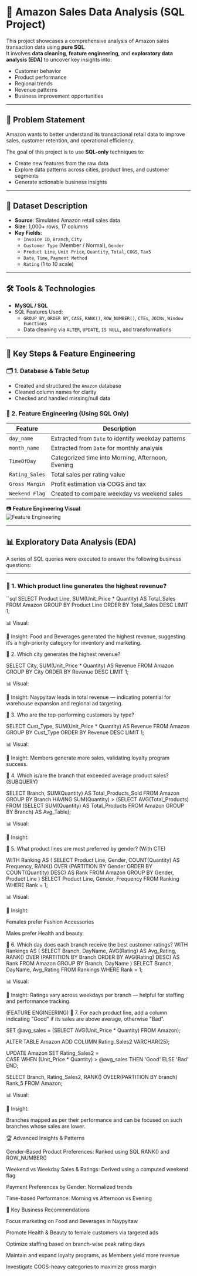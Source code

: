 # 🛒 Amazon Sales Data Analysis (SQL Project)

This project showcases a comprehensive analysis of Amazon sales transaction data using **pure SQL**.  
It involves **data cleaning**, **feature engineering**, and **exploratory data analysis (EDA)** to uncover key insights into:

- Customer behavior
- Product performance
- Regional trends
- Revenue patterns
- Business improvement opportunities

---

## 🧩 Problem Statement

Amazon wants to better understand its transactional retail data to improve sales, customer retention, and operational efficiency.

The goal of this project is to use **SQL-only** techniques to:

- Create new features from the raw data
- Explore data patterns across cities, product lines, and customer segments
- Generate actionable business insights

---

## 📁 Dataset Description

- **Source**: Simulated Amazon retail sales data
- **Size**: 1,000+ rows, 17 columns
- **Key Fields**:
  - `Invoice ID`, `Branch`, `City`
  - `Customer Type` (Member / Normal), `Gender`
  - `Product Line`, `Unit Price`, `Quantity`, `Total`, `COGS`, `Tax5`
  - `Date`, `Time`, `Payment Method`
  - `Rating` (1 to 10 scale)

---

## 🛠️ Tools & Technologies

- **MySQL / SQL**
- SQL Features Used:
  - `GROUP BY`, `ORDER BY`, `CASE`, `RANK()`, `ROW_NUMBER()`, `CTEs`, `JOINs`, `Window Functions`
  - Data cleaning via `ALTER`, `UPDATE`, `IS NULL`, and transformations

---

## 🔧 Key Steps & Feature Engineering

### 🗂️ 1. Database & Table Setup
- Created and structured the `Amazon` database
- Cleaned column names for clarity
- Checked and handled missing/null data

### 🧠 2. Feature Engineering (Using SQL Only)

| Feature | Description |
|--------|-------------|
| `day_name` | Extracted from `Date` to identify weekday patterns |
| `month_name` | Extracted from `Date` for monthly analysis |
| `TimeOfDay` | Categorized time into Morning, Afternoon, Evening |
| `Rating_Sales` | Total sales per rating value |
| `Gross Margin` | Profit estimation via COGS and tax |
| `Weekend Flag` | Created to compare weekday vs weekend sales |

📷 **Feature Engineering Visual**:  
![Feature Engineering](./FeatureEngg.png)


---

## 📊 Exploratory Data Analysis (EDA)

A series of SQL queries were executed to answer the following business questions:

---

### 🔹 1. Which product line generates the highest revenue?

``sql
SELECT Product Line, SUM(Unit_Price * Quantity) AS Total_Sales 
FROM Amazon
GROUP BY Product Line
ORDER BY Total_Sales DESC 
LIMIT 1;

📊 Visual: 

📌 Insight: Food and Beverages generated the highest revenue, suggesting it’s a high-priority category for inventory and marketing.

🔹 2. Which city generates the highest revenue?

SELECT City, SUM(Unit_Price * Quantity) AS Revenue 
FROM Amazon
GROUP BY City
ORDER BY Revenue DESC 
LIMIT 1;

📊 Visual:

📌 Insight: Naypyitaw leads in total revenue — indicating potential for warehouse expansion and regional ad targeting.

🔹 3. Who are the top-performing customers by type?

SELECT Cust_Type, SUM(Unit_Price * Quantity) AS Revenue 
FROM Amazon
GROUP BY Cust_Type
ORDER BY Revenue DESC 
LIMIT 1;

📊 Visual:

📌 Insight: Members generate more sales, validating loyalty program success.

🔹 4. Which is/are the branch that exceeded average product sales? (SUBQUERY)

SELECT Branch, SUM(Quantity) AS Total_Products_Sold 
FROM Amazon
GROUP BY Branch
HAVING SUM(Quantity) > (SELECT AVG(Total_Products) 
                        FROM (SELECT SUM(Quantity) AS Total_Products FROM Amazon GROUP BY Branch) AS Avg_Table);

📊 Visual:

📌 Insight: 

🔹 5. What product lines are most preferred by gender? (With CTE)

WITH Ranking AS (
    SELECT Product Line, Gender, COUNT(Quantity) AS Frequency,
           RANK() OVER (PARTITION BY Gender ORDER BY COUNT(Quantity) DESC) AS Rank
    FROM Amazon
    GROUP BY Gender, Product Line
)
SELECT Product Line, Gender, Frequency 
FROM Ranking
WHERE Rank = 1;


📊 Visual:

📌 Insight:

Females prefer Fashion Accessories

Males prefer Health and beauty

🔹 6. Which day does each branch receive the best customer ratings?
WITH Rankings AS (
    SELECT Branch, DayName, AVG(Rating) AS Avg_Rating,
           RANK() OVER (PARTITION BY Branch ORDER BY AVG(Rating) DESC) AS Rank
    FROM Amazon
    GROUP BY Branch, DayName
)
SELECT Branch, DayName, Avg_Rating 
FROM Rankings
WHERE Rank = 1;

📊 Visual:

📌 Insight: Ratings vary across weekdays per branch — helpful for staffing and performance tracking.


(FEATURE ENGINEERING)
🔹 7. For each product line, add a column indicating "Good" if its sales are above average, otherwise "Bad". 

SET @avg_sales = (SELECT AVG(Unit_Price * Quantity) FROM Amazon);

ALTER TABLE Amazon ADD COLUMN Rating_Sales2 VARCHAR(25);

UPDATE Amazon
SET Rating_Sales2 =  
    CASE
        WHEN (Unit_Price * Quantity) > @avg_sales THEN 'Good' 
        ELSE 'Bad' 
    END;

SELECT Branch, Rating_Sales2, 
        RANK() OVEER(PARTITION BY branch) Rank_5 
FROM Amazon;

📊 Visual:

📌 Insight: 

Branches mapped as per their performance and can be focused on such branches whose sales are lower.

🏆 Advanced Insights & Patterns

Gender-Based Product Preferences: Ranked using SQL RANK() and ROW_NUMBER()

Weekend vs Weekday Sales & Ratings: Derived using a computed weekend flag

Payment Preferences by Gender: Normalized trends

Time-based Performance: Morning vs Afternoon vs Evening


📌 Key Business Recommendations

Focus marketing on Food and Beverages in Naypyitaw

Promote Health & Beauty to female customers via targeted ads

Optimize staffing based on branch-wise peak rating days

Maintain and expand loyalty programs, as Members yield more revenue

Investigate COGS-heavy categories to maximize gross margin
